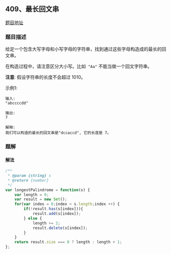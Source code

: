 ## 409、最长回文串

[题目地址](https://leetcode-cn.com/problems/longest-palindrome/)

### 题目描述
给定一个包含大写字母和小写字母的字符串，找到通过这些字母构造成的最长的回文串。

在构造过程中，请注意区分大小写。比如` "Aa"` 不能当做一个回文字符串。

**注意**:
假设字符串的长度不会超过 1010。

示例1:

```
输入:
"abccccdd"

输出:
7

解释:
我们可以构造的最长的回文串是"dccaccd", 它的长度是 7。
```



### 题解

#### 解法



```javascript
/**
 * @param {string} s
 * @return {number}
 */
var longestPalindrome = function(s) {
    var length = 0;
    var result = new Set();
    for(var index = 0;index < s.length;index ++) {
        if(!result.has(s[index])){
            result.add(s[index]);
        } else {
            length += 2;
            result.delete(s[index]);
        }
    }
    return result.size === 0 ? length : length + 1;
};
```